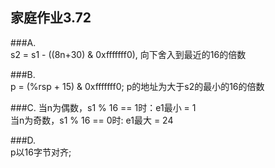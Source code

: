 ## 家庭作业3.72

###A.  
s2 = s1 - ((8n+30) & 0xfffffff0), 向下舍入到最近的16的倍数  

###B.   
p = (%rsp + 15) & 0xfffffff0; p的地址为大于s2的最小的16的倍数  

###C.
当n为偶数，s1 % 16 == 1时：e1最小 = 1  
当n为奇数，s1 % 16 == 0时: e1最大 = 24

###D.  
p以16字节对齐;  